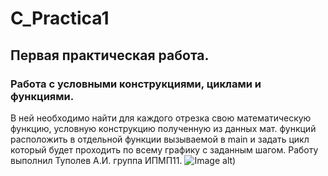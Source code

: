 # C_Practica1
## Первая практическая работа.
### Работа с условными конструкциями, циклами и функциями.
В ней необходимо найти для каждого отрезка свою математическую функцию, условную конструкцию полученную из данных мат. функций расположить в отдельной функции вызываемой в main и задать цикл который будет проходить по всему графику с заданным шагом. Работу выполнил Туполев А.И. группа ИПМП11.
![Image alt](https://github.com/Brifing/C-_Lab_1/Lab1_18.png))
